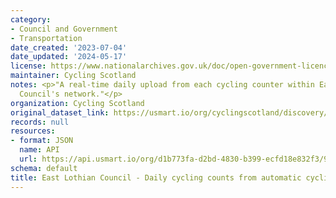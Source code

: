```yaml
---
category:
- Council and Government
- Transportation
date_created: '2023-07-04'
date_updated: '2024-05-17'
license: https://www.nationalarchives.gov.uk/doc/open-government-licence/version/3/
maintainer: Cycling Scotland
notes: <p>"A real-time daily upload from each cycling counter within East Lothian
  Council's network."</p>
organization: Cycling Scotland
original_dataset_link: https://usmart.io/org/cyclingscotland/discovery/discovery-view-detail/b6d5e1ea-197b-4dca-8116-fd68c309641a
records: null
resources:
- format: JSON
  name: API
  url: https://api.usmart.io/org/d1b773fa-d2bd-4830-b399-ecfd18e832f3/979d6fa5-fb0e-4d52-a708-6fdaf0685811/1/urql
schema: default
title: East Lothian Council - Daily cycling counts from automatic cycling counters
---
```

